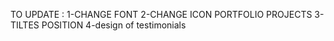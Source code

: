 TO UPDATE :
1-CHANGE FONT
2-CHANGE ICON PORTFOLIO PROJECTS
3- TILTES POSITION
4-design of testimonials
